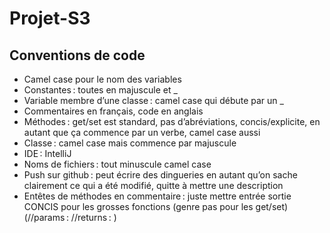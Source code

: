 # Projet-S3

## Conventions de code
- Camel case pour le nom des variables 
- Constantes : toutes en majuscule et _ 
- Variable membre d’une classe : camel case qui débute par un _ 
- Commentaires en français, code en anglais 
- Méthodes : get/set est standard, pas d’abréviations, concis/explicite, en autant que ça commence par un verbe, camel case aussi 
- Classe : camel case mais commence par majuscule  
- IDE : IntelliJ 
- Noms de fichiers : tout minuscule camel case 
- Push sur github : peut écrire des dingueries en autant qu’on sache clairement ce qui a été modifié, quitte à mettre une description 
- Entêtes de méthodes en commentaire : juste mettre entrée sortie CONCIS pour les grosses fonctions (genre pas pour les get/set) (//params : //returns : )

